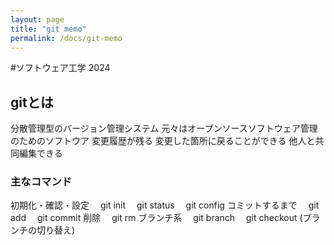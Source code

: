 ```yaml
---
layout: page
title: "git memo"
permalink: /docs/git-memo
---
```


#ソフトウェア工学 2024

## gitとは
分散管理型のバージョン管理システム
元々はオープンソースソフトウェア管理のためのソフトウア
変更履歴が残る
変更した箇所に戻ることができる
他人と共同編集できる

### 主なコマンド
初期化・確認・設定
　git init
　git status
　git config
コミットするまで
　git add
　git commit
削除
　git rm
ブランチ系
　git branch
　git checkout (ブランチの切り替え)